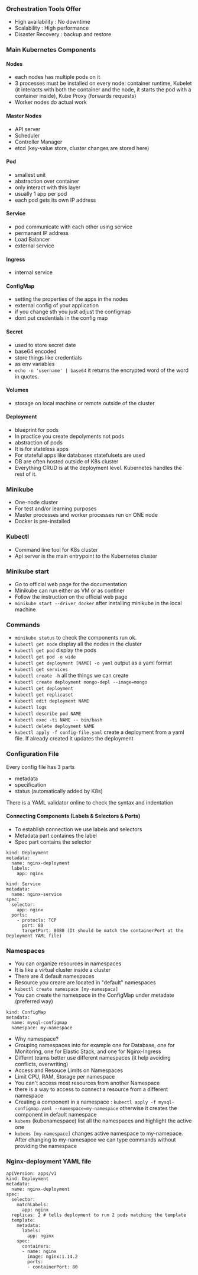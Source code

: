 ### Orchestration Tools Offer
- High availability : No downtime
- Scalability : High performance
- Disaster Recovery : backup and restore

### Main Kubernetes Components 
#### Nodes
- each nodes has multiple pods on it
- 3 processes must be installed on every node: container runtime, Kubelet (it interacts with both the container and the node, it starts the pod with a container inside), Kube Proxy (forwards requests)   
- Worker nodes do actual work

#### Master Nodes
- API server
- Scheduler
- Controller Manager
- etcd (key-value store, cluster changes are stored here) 


#### Pod 
- smallest unit
- abstraction over container
- only interact with this layer
- usually 1 app per pod
- each pod gets its own IP address
#### Service 
- pod communicate with each other using service
- permanant IP address
- Load Balancer
- external service
#### Ingress
- internal service 
#### ConfigMap
- setting the properties of the apps in the nodes
- external config of your application
- if you change sth you just adjust the configmap
- dont put credentials in the config map 
#### Secret
- used to store secret date
- base64 encoded
- store things like credentials
- as env variables
- `echo -n 'username' | base64` it returns the encrypted word of the word in quotes. 
#### Volumes
- storage on local machine or remote outside of the cluster
#### Deployment
- blueprint for pods
- In practice you create depolyments not pods
- abstraction of pods
- It is for stateless apps
- For stateful apps like databases statefulsets are used
- DB are often hosted outside of K8s cluster
- Everything CRUD is at the deployment level. Kubernetes handles the rest of it. 



### Minikube

- One-node cluster
- For test and/or learning purposes
- Master processes and worker processes run on ONE node
- Docker is pre-installed

### Kubectl

- Command line tool for K8s cluster
- Api server is the main entrypoint to the Kubernetes cluster


### Minikube start 

- Go to official web page for the documentation
- Minikube can run either as VM or as continer
- Follow the instruction on the official web page
- `minikube start --driver docker` after installing minikube in the local machine

### Commands

- `minikube status` to check the components run ok.
- `kubectl get node` display all the nodes in the cluster
- `kubectl get pod` display the pods
- `kubectl get pod -o wide`
- `kubectl get deployment [NAME] -o yaml` output as a yaml format  
- `kubectl get services`
- `kubectl create -h` all the things we can create
- `kubectl create deployment mongo-depl --image=mongo`
- `kubectl get deployment`
- `kubectl get replicaset`
- `kubectl edit deployment NAME`
- `kubectl logs`
- `kubectl describe pod NAME`
- `kubectl exec -ti NAME -- bin/bash` 
- `kubectl delete deployment NAME`
- `kubectl apply -f config-file.yaml` create a deployment from a yaml file. If already created it updates the deployment

### Configuration File
Every config file has 3 parts
- metadata
- specification
- status (automatically added by K8s)

There is a YAML validator online to check the syntax and indentation

#### Connecting Components (Labels & Selectors & Ports)
- To establish connection we use labels and selectors
- Metadata part containes the label
- Spec part contains the selector
```
kind: Deployment
metadata:
  name: nginx-deployment
  labels:
    app: nginx
```

```
kind: Service
metadata:
  name: nginx-service
spec:
  selector:
    app: nginx
  ports:
    - protocls: TCP
      port: 80
      targetPort: 8080 (It should be match the containerPort at the Deployment YAML file)
```

### Namespaces
- You can organize resources in namespaces
- It is like a virtual cluster inside a cluster
- There are 4 default namespaces
- Resource you creare are located in "default" namespaces
- `kubectl create namespace [my-namespaca]`
- You can create the namespace in the ConfigMap under metadate (preferred way)
```
kind: ConfigMap
metadata:
  name: mysql-configmap
  namespace: my-namespace
```  
- Why namespace?
- Grouping namespaces into for example one for Database, one for Monitoring, one for Elastic Stack, and one for Nginx-Ingress
- Differnt teams better use different namespaces (it help avoiding conflicts, overwriting)
- Access and Resouce Limits on Namespaces
- Limit CPU, RAM, Storage per namespace
- You can't access most resources from another Namespace
- there is a way to access to connect a resource from a different namespace
- Creating a component in a namespace : `kubectl apply -f mysql-configmap.yaml --namespace=my-namespace` otherwise it creates the component in default namespace
- `kubens` (kubenamespace) list all the namespaces and highlight the active one
- `kubens [my-namespace]` changes active namespace to my-namepace. After changing to my-namesapce we can type commands without providing the namespace

### Nginx-deployment YAML file

```
apiVersion: apps/v1
kind: Deployment
metadata:
  name: nginx-deployment
spec:
  selector:
    matchLabels:
      app: nginx
  replicas: 2 # tells deployment to run 2 pods matching the template
  template:
    metadata:
      labels:
        app: nginx
    spec:
      containers:
      - name: nginx
        image: nginx:1.14.2
        ports:
        - containerPort: 80
```

